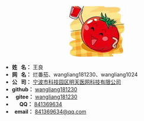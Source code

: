 <!-- 
# 关于我
-->

[//]: # (我的头像)
<div style="text-align:center">
    <img src="img/avatar.jpg" width="150" />
</div>

[//]: # (我的简介)
<div class="introduction">

- **姓&nbsp;&nbsp;&nbsp;名：** 王良
- **网&nbsp;&nbsp;&nbsp;名：** 烂番茄、wangliang181230、wangliang1024
- **公&nbsp;&nbsp;&nbsp;司：** [宁波市科技园区明天医网科技有限公司](http://www.tomtaw.com.cn)
- **github：** [wangliang181230](https://github.com/wangliang181230)
- **&nbsp;&nbsp;&nbsp;gitee：** [wangliang181230](https://gitee.com/wangliang181230)
- **&nbsp;&nbsp;&nbsp;&nbsp;&nbsp;&nbsp;QQ：** <a href='tencent://message/?uin=841369634'>841369634</a>
- **&nbsp;&nbsp;email：** <a href="mailto:841369634@qq.com">841369634@qq.com</a>

</div>